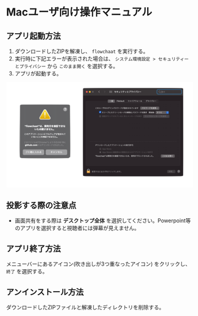 # Macユーザ向け操作マニュアル

## アプリ起動方法

1. ダウンロードしたZIPを解凍し、 `flowchaat` を実行する。
1. 実行時に下記エラーが表示された場合は、 `システム環境設定 > セキュリティーとプライバシー` から `このまま開く` を選択する。
1. アプリが起動する。

![mac実行時警告画面](https://github.com/jp7eph/flowchaat/blob/images/mac_exec_warn_dialog.png)

## 投影する際の注意点

- 画面共有をする際は **デスクトップ全体** を選択してください。Powerpoint等のアプリを選択すると視聴者には弾幕が見えません。

## アプリ終了方法

メニューバーにあるアイコン(吹き出しが3つ重なったアイコン) をクリックし、 `終了` を選択する。

## アンインストール方法

ダウンロードしたZIPファイルと解凍したディレクトリを削除する。
